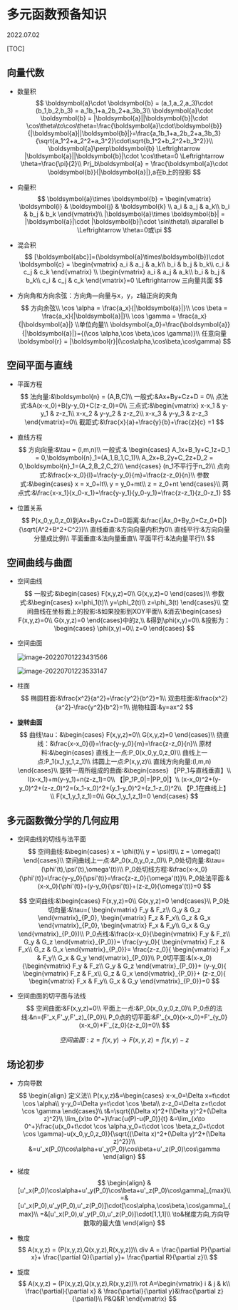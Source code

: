 # 多元函数预备知识
2022.07.02

[TOC]

## 向量代数

* 数量积
  $$
  \boldsymbol{a}\cdot \boldsymbol{b} = (a_1,a_2,a_3)\cdot (b_1,b_2,b_3) = a_1b_1+a_2b_2+a_3b_3\\
  \boldsymbol{a}\cdot \boldsymbol{b} = |\boldsymbol{a}||\boldsymbol{b}|\cdot \cos\theta\to\cos\theta=\frac{\boldsymbol{a}\cdot\boldsymbol{b}}{|\boldsymbol{a}||\boldsymbol{b}|}=\frac{a_1b_1+a_2b_2+a_3b_3}{\sqrt{a_1^2+a_2^2+a_3^2}\cdot\sqrt{b_1^2+b_2^2+b_3^2}}\\
  \boldsymbol{a}\perp\boldsymbol{b} \Leftrightarrow |\boldsymbol{a}||\boldsymbol{b}|\cdot \cos\theta=0 \Leftrightarrow \theta=\frac{\pi}{2}\\
  Prj_b\boldsymbol{a} = \frac{\boldsymbol{a}\cdot \boldsymbol{b}}{|\boldsymbol{a}|},a在b上的投影
  $$

* 向量积
  $$
  \boldsymbol{a}\times \boldsymbol{b} =
  \begin{vmatrix}
  \boldsymbol{i} & \boldsymbol{j} & \boldsymbol{k} \\
  a_i & a_j & a_k\\
  b_i & b_j & b_k
  \end{vmatrix}\\
  |\boldsymbol{a}\times \boldsymbol{b}| = |\boldsymbol{a}|\cdot |\boldsymbol{b}|\cdot \sin\theta\\
  a\parallel b \Leftrightarrow \theta=0或\pi
  $$

* 混合积
  $$
  [\boldsymbol{abc}]=(\boldsymbol{a}\times\boldsymbol{b})\cdot \boldsymbol{c} =
  \begin{vmatrix}
  a_i & a_j & a_k\\
  b_i & b_j & b_k\\
  c_i & c_j & c_k
  \end{vmatrix}
  \\
  \begin{vmatrix}
  a_i & a_j & a_k\\
  b_i & b_j & b_k\\
  c_i & c_j & c_k
  \end{vmatrix}=0 \Leftrightarrow 三向量共面
  $$

* 方向角和方向余弦：方向角—向量与x，y，z轴正向的夹角
  $$
  方向余弦\\
  \cos \alpha = \frac{a_x}{|\boldsymbol{a}|}\\
  \cos \beta = \frac{a_x}{|\boldsymbol{a}|}\\
  \cos \gamma = \frac{a_x}{|\boldsymbol{a}|}
  \\单位向量\\
  \boldsymbol{a_0}=\frac{\boldsymbol{a}}{|\boldsymbol{a}|}={(\cos \alpha,\cos \beta,\cos \gamma)}\\
  任意向量\boldsymbol{r} = |\boldsymbol{r}|(\cos\alpha,\cos\beta,\cos\gamma)
  $$
  

## 空间平面与直线

* 平面方程
  $$
  法向量:&\boldsymbol{n} = (A,B,C)\\
  一般式:&Ax+By+Cz+D = 0\\
  点法式:&A(x-x_0)+B(y-y_0)+C(z-z_0)=0\\
  三点式:&\begin{vmatrix}
  x-x_1 & y-y_1 & z-z_1\\
  x-x_2 & y-y_2 & z-z_2\\
  x-x_3 & y-y_3 & z-z_3
  \end{vmatrix}=0\\
  截距式:&\frac{x}{a}+\frac{y}{b}+\frac{z}{c} =1
  $$

* 直线方程
  $$
  方向向量:&\tau = (l,m,n)\\
  一般式:&
  \begin{cases}
  A_1x+B_1y+C_1z+D_1 = 0,\boldsymbol{n}_1=(A_1,B_1,C_1)\\
  A_2x+B_2y+C_2z+D_2 = 0,\boldsymbol{n}_1=(A_2,B_2,C_2)\\
  \end{cases}
  (n_1不平行于n_2)\\
  点向式:&\frac{x-x_0}{l}=\frac{y-y_0}{m}=\frac{z-z_0}{n}\\
  参数式:&\begin{cases}
  x = x_0+lt\\
  y = y_0+mt\\
  z = z_0+nt
  \end{cases}\\
  两点式:&\frac{x-x_1}{x_0-x_1}=\frac{y-y_1}{y_0-y_1}=\frac{z-z_1}{z_0-z_1}
  $$

* 位置关系
  $$
  P(x_0,y_0,z_0)到Ax+By+Cz+D=0距离:&\frac{|Ax_0+By_0+Cz_0+D|}{\sqrt{A^2+B^2+C^2}}\\
  直线垂直:&方向向量内积为0\\
  直线平行:&方向向量分量成比例\\
  平面垂直:&法向量垂直\\
  平面平行:&法向量平行\\
  $$
  

## 空间曲线与曲面

* 空间曲线
  $$
  一般式:&\begin{cases}
  F(x,y,z)=0\\
  G(x,y,z)=0
  \end{cases}\\
  参数式:&\begin{cases}
  x=\phi_1(t)\\
  y=\phi_2(t)\\
  z=\phi_3(t)
  \end{cases}\\
  空间曲线在坐标面上的投影:&如果投影到XOY平面\\
  &消去\begin{cases}
  F(x,y,z)=0\\
  G(x,y,z)=0
  \end{cases}中的z,\\
  &得到\phi(x,y)=0\\
  &投影为：\begin{cases}
  \phi(x,y)=0\\
  z=0
  \end{cases}
  $$

* 空间曲面

  ![image-20220701223431566](./resources/空间曲面1.png)

  ![image-20220701223533147](./resources/空间曲面2.png)

* 柱面
  $$
  椭圆柱面:&\frac{x^2}{a^2}+\frac{y^2}{b^2}=1\\
  双曲柱面:&\frac{x^2}{a^2}-\frac{y^2}{b^2}=1\\
  抛物柱面:&y=ax^2
  $$

* **旋转曲面**
  $$
  曲线\tau：&\begin{cases}
  F(x,y,z)=0\\
  G(x,y,z)=0
  \end{cases}\\
  绕直线：&\frac{x-x_0}{l}=\frac{y-y_0}{m}=\frac{z-z_0}{n}\\
  原材料:&\begin{cases}
  直线上一点:P_0(x_0,y_0,z_0)\\
  曲线上一点:P_1(x_1,y_1,z_1)\\
  纬圆上一点:P(x,y,z)\\
  直线方向向量:(l,m,n)
  \end{cases}\\
  旋转一周所组成的曲面:&\begin{cases}
  【PP_1与直线垂直】\\
  l(x-x_1)+m(y-y_1)+n(z-z_1)=0\\
  【|P_1P_0|=|PP_0|】\\
  (x-x_0)^2+(y-y_0)^2+(z-z_0)^2=(x_1-x_0)^2+(y_1-y_0)^2+(z_1-z_0)^2\\
  【P_1在曲线上】\\
  F(x_1,y_1,z_1)=0\\
  G(x_1,y_1,z_1)=0
  \end{cases}
  $$
  

## 多元函数微分学的几何应用



* 空间曲线的切线与法平面
  $$
  空间曲线:&\begin{cases}
  x = \phi(t)\\
  y = \psi(t)\\
  z = \omega(t)
  \end{cases}\\
  空间曲线上一点:&P_0(x_0,y_0,z_0)\\
  P_0处切向量:&\tau=(\phi'(t),\psi'(t),\omega'(t))\\
  P_0处切线方程:&\frac{x-x_0}{\phi'(t)}=\frac{y-y_0}{\psi'(t)}=\frac{z-z_0}{\omega'(t)}\\
  P_0处法平面:&(x-x_0){\phi'(t)}+(y-y_0){\psi'(t)}+(z-z_0){\omega'(t)}=0
  $$

  $$
  空间曲线:&\begin{cases}
  F(x,y,z)=0\\
  G(x,y,z)=0
  \end{cases}\\
  P_0处切向量:&\tau=(
  \begin{vmatrix}
  F_y & F_z\\
  G_y & G_z
  \end{vmatrix}_{P_0},
  \begin{vmatrix}
  F_z & F_x\\
  G_z & G_x
  \end{vmatrix}_{P_0},
  \begin{vmatrix}
  F_x & F_y\\
  G_x & G_y
  \end{vmatrix}_{P_0})\\
  P_0点线:&\frac{x-x_0}{\begin{vmatrix}
  F_y & F_z\\
  G_y & G_z
  \end{vmatrix}_{P_0}}=
  \frac{y-y_0}{
  \begin{vmatrix}
  F_z & F_x\\
  G_z & G_x
  \end{vmatrix}_{P_0}}=
  \frac{z-z_0}{
  \begin{vmatrix}
  F_x & F_y\\
  G_x & G_y
  \end{vmatrix}_{P_0}}\\
  P_0切平面:&(x-x_0){\begin{vmatrix}
  F_y & F_z\\
  G_y & G_z
  \end{vmatrix}_{P_0}}+
  (y-y_0){
  \begin{vmatrix}
  F_z & F_x\\
  G_z & G_x
  \end{vmatrix}_{P_0}}+
  (z-z_0){
  \begin{vmatrix}
  F_x & F_y\\
  G_x & G_y
  \end{vmatrix}_{P_0}}=0
  $$

  

* 空间曲面的切平面与法线
  $$
  空间曲面:&F(x,y,z)=0\\
  平面上一点:&P_0(x_0,y_0,z_0)\\
  P_0点的法线:&n=(F'_x,F'_y,F'_z)_{P_0}\\
  P_0点的切平面:&F'_{x_0}(x-x_0)+F'_{y_0}(x-x_0)+F'_{z_0}(z-z_0)=0\\
  $$

  $$
  空间曲面:z=f(x,y)\to F(x,y,z)=f(x,y)-z
  $$

  

## 场论初步

* 方向导数
  $$
  \begin{align}
  定义法\\
  P(x,y,z)&=\begin{cases}
  x-x_0=\Delta x=t\cdot \cos \alpha\\
  y-y_0=\Delta y=t\cdot \cos \beta\\
  z-z_0=\Delta z=t\cdot \cos \gamma
  \end{cases}\\
  t&=\sqrt{(\Delta x)^2+(\Delta y)^2+(\Delta z)^2}\\
  \lim_{x\to 0^+}\frac{u(P)-u(P_0)}{t}
  &=\lim_{x\to 0^+}\frac{u(x_0+t\cdot \cos \alpha,y_0+t\cdot \cos \beta,z_0+t\cdot \cos \gamma)-u(x_0,y_0,z_0)}{\sqrt{(\Delta x)^2+(\Delta y)^2+(\Delta z)^2}}\\
  &=u'_x(P_0)\cos\alpha+u'_y(P_0)\cos\beta+u'_z(P_0)\cos\gamma
  \end{align}
  $$

* 梯度
  $$
  \begin{align}
  &[u'_x(P_0)\cos\alpha+u'_y(P_0)\cos\beta+u'_z(P_0)\cos\gamma]_{max}\\
  =&[u'_x(P_0),u'_y(P_0),u'_z(P_0)]\cdot[\cos\alpha,\cos\beta,\cos\gamma]_{max}\\
  =&[u'_x(P_0),u'_y(P_0),u'_z(P_0)]\cdot[1,1,1]\\
  \to&梯度方向,方向导数取的最大值
  \end{align}
  $$

* 散度
  $$
  A(x,y,z) = (P(x,y,z),Q(x,y,z),R(x,y,z))\\
  div A = \frac{\partial P}{\partial x}+ \frac{\partial Q}{\partial y}+ \frac{\partial R}{\partial z}\\
  $$

* 旋度
  $$
  A(x,y,z) = (P(x,y,z),Q(x,y,z),R(x,y,z))\\
  rot A=\begin{vmatrix}
  i & j & k\\
  \frac{\partial}{\partial x} & \frac{\partial}{\partial y}&\frac{\partial z}{\partial}\\
  P&Q&R
  \end{vmatrix}
  $$